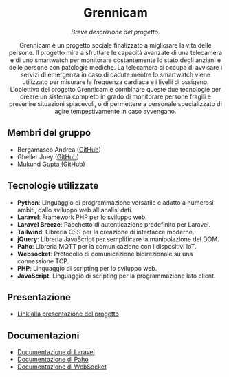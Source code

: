 <h1 align="center">
  <br>
  Grennicam
  <br>
</h1>
<p align="center">
  <em>Breve descrizione del progetto.</em>
</p>

<p align="center">
  Grennicam è un progetto sociale finalizzato a migliorare la vita delle persone. Il progetto mira a sfruttare le capacità avanzate di una telecamera e di uno smartwatch per monitorare costantemente lo stato degli anziani e delle persone con patologie mediche. La telecamera si occupa di avvisare i servizi di emergenza in caso di cadute mentre lo smartwatch viene utilizzato per misurare la frequenza cardiaca e i livelli di ossigeno. L'obiettivo del progetto Grennicam è combinare queste due tecnologie per creare un sistema completo in grado di monitorare persone fragili e prevenire situazioni spiacevoli, o di permettere a personale specializzato di agire tempestivamente in caso avvengano.
</p>

## Membri del gruppo

- Bergamasco Andrea ([GitHub](https://github.com/bergamasco02))
- Gheller Joey ([GitHub](https://github.com/JoeyGheller04))
- Mukund Gupta ([GitHub](https://github.com/gupta-mukund))

## Tecnologie utilizzate

- **Python**: Linguaggio di programmazione versatile e adatto a numerosi ambiti, dallo sviluppo web all'analisi dati.
- **Laravel**: Framework PHP per lo sviluppo web.
- **Laravel Breeze**: Pacchetto di autenticazione predefinito per Laravel.
- **Tailwind**: Libreria CSS per la creazione di interfacce moderne.
- **jQuery**: Libreria JavaScript per semplificare la manipolazione del DOM.
- **Paho**: Libreria MQTT per la comunicazione con i dispositivi IoT.
- **Websocket**: Protocollo di comunicazione bidirezionale su una connessione TCP.
- **PHP**: Linguaggio di scripting per lo sviluppo web.
- **JavaScript**: Linguaggio di scripting per la programmazione lato client.

## Presentazione

- [Link alla presentazione del progetto](https://example.com)

## Documentazioni

- [Documentazione di Laravel](https://laravel.com/docs)
- [Documentazione di Paho](https://www.eclipse.org/paho)
- [Documentazione di WebSocket](https://developer.mozilla.org/en-US/docs/Web/API/WebSocket)

